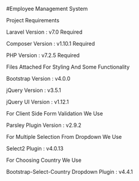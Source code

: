 #Employee Management System

Project Requirements

Laravel Version : v7.0 Required

Composer Version : v1.10.1 Required

PHP Version : v7.2.5 Required

Files Attached For Styling And Some Functionality

Bootstrap Version : v4.0.0

jQuery Version : v3.5.1

jQuery UI Version : v1.12.1

For Client Side Form Validation We Use

Parsley Plugin Version : v2.9.2

For Multiple Selection From Dropdown We Use

Select2 Plugin : v4.0.13

For Choosing Country We Use

Bootstrap-Select-Country Dropdown Plugin : v4.4.1
